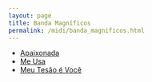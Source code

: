 ```yaml
---
layout: page
title: Banda Magníficos
permalink: /midi/banda_magnificos.html
---
```


* [Apaixonada](http://srv.victor3d.com.br/midi/Apaixonada.mid)
* [Me Usa](http://srv.victor3d.com.br/midi/Me_usa.mid)
* [Meu Tesão é Você](http://srv.victor3d.com.br/midi/Meu_tesao_e_voce.mid)